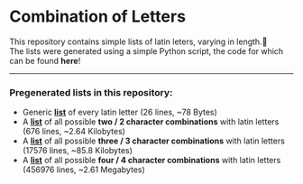 # Combination of Letters

This repository contains simple lists of latin leters, varying in length.📝  
The lists were generated using a simple Python script, the code for which can be found **here**!

<hr>

### Pregenerated lists in this repository:
- Generic [**list**](https://github.com/8e3/combinations/blob/main/lists/1.txt) of every latin letter (26 lines, ~78 Bytes)
- A [**list**](https://github.com/8e3/combinations/blob/main/lists/2.txt) of all possible **two / 2 character combinations** with latin letters (676 lines, ~2.64 Kilobytes)
- A [**list**](https://github.com/8e3/combinations/blob/main/lists/3.txt) of all possible **three / 3 character combinations** with latin letters (17576 lines, ~85.8 Kilobytes)
- A [**list**](https://github.com/8e3/combinations/blob/main/lists/4.txt) of all possible **four / 4 character combinations** with latin letters (456976 lines, ~2.61 Megabytes)
